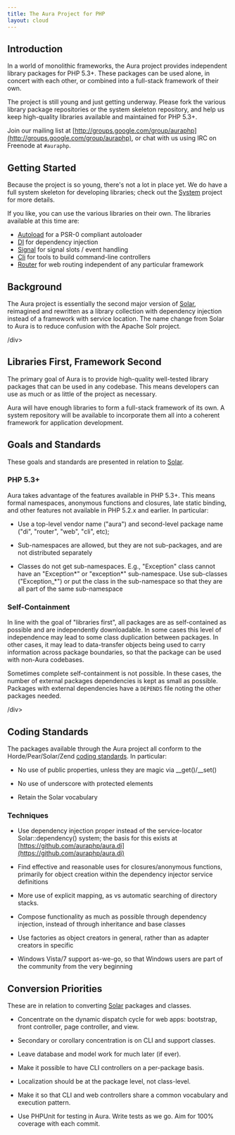 ```yaml
---
title: The Aura Project for PHP
layout: cloud
---
```


<div class="grid_4" markdown="1">

Introduction
------------

In a world of monolithic frameworks, the Aura project provides independent library packages for PHP 5.3+.  These packages can be used alone, in concert with each other, or combined into a full-stack framework of their own.

The project is still young and just getting underway. Please fork the various library package repositories or the system skeleton repository, and help us keep high-quality libraries available and maintained for PHP 5.3+.

Join our mailing list at [http://groups.google.com/group/auraphp](http://groups.google.com/group/auraphp), or chat with us using IRC on Freenode at `#auraphp`.

</div>

<div class="grid_8" markdown="1">

Getting Started
---------------

Because the project is so young, there's not a lot in place yet. We do have a full system skeleton for developing libraries; check out the [System](https://github.com/auraphp/system) project for more details.

If you like, you can use the various libraries on their own.  The libraries available at this time are:

- [Autoload](https://github.com/auraphp/aura.autoload) for a PSR-0 compliant autoloader
- [DI](https://github.com/auraphp/aura.di) for dependency injection
- [Signal](https://github.com/auraphp/aura.signal) for signal slots / event handling
- [Cli](https://github.com/auraphp/aura.signal) for tools to build command-line controllers
- [Router](https://github.com/auraphp/aura.router) for web routing independent of any particular framework

Background
----------

The Aura project is essentially the second major version of [Solar][], reimagined and rewritten as a library collection with dependency injection instead of a framework with service location.  The name change from Solar to Aura is to reduce confusion with the Apache Solr project.

  [Solar]: http://solarphp.com

</div>

<div class="clear" markdown="1">/div>

<div class="grid_4" markdown="1">

Libraries First, Framework Second
---------------------------------

The primary goal of Aura is to provide high-quality well-tested library packages that can be used in any codebase. This means developers can use as much or as little of the project as necessary.

Aura will have enough libraries to form a full-stack framework of its own. A system repository will be available to incorporate them all into a coherent framework for application development.

</div>

<div class="grid_8" markdown="1">

Goals and Standards
-------------------

These goals and standards are presented in relation to [Solar][].

### PHP 5.3+

Aura takes advantage of the features available in PHP 5.3+. This means formal namespaces, anonymous functions and closures, late static binding, and other features not available in PHP 5.2.x and earlier.  In particular:

- Use a top-level vendor name ("aura") and second-level package name ("di", "router", "web", "cli", etc);

- Sub-namespaces are allowed, but they are not sub-packages, and are not distributed separately

- Classes do not get sub-namespaces.  E.g., "Exception" class cannot have an "Exception\*" or "exception\*" sub-namespace. Use sub-classes ("Exception_*") or put the class in the sub-namespace so that they are all part of the same sub-namespace

### Self-Containment

In line with the goal of "libraries first", all packages are as self-contained as possible and are independently downloadable.  In some cases this level of independence may lead to some class duplication between packages. In other cases, it may lead to data-transfer objects being used to carry information across package boundaries, so that the package can be used with non-Aura codebases.

Sometimes complete self-containment is not possible.  In these cases, the number of external packages dependencies is kept as small as possible.  Packages with external dependencies have a `DEPENDS` file noting the other packages needed.

</div>

<div class="clear" markdown="1">/div>

<div class="grid_4" markdown="1">

Coding Standards
----------------

The packages available through the Aura project all conform to the Horde/Pear/Solar/Zend [coding standards](http://pear.php.net/manual/en/coding-standards.php).  In particular:

- No use of public properties, unless they are magic via __get()/__set()

- No use of underscore with protected elements

- Retain the Solar vocabulary

### Techniques

- Use dependency injection proper instead of the service-locator Solar::dependency() system; the basis for this exists at [https://github.com/auraphp/aura.di](https://github.com/auraphp/aura.di)

- Find effective and reasonable uses for closures/anonymous functions, primarily for object creation within the dependency injector service definitions

- More use of explicit mapping, as vs automatic searching of directory stacks.

- Compose functionality as much as possible through dependency injection, instead of through inheritance and base classes

- Use factories as object creators in general, rather than as adapter creators in specific

- Windows Vista/7 support as-we-go, so that Windows users are part of the community from the very beginning

</div>

<div class="grid_8" markdown="1">

Conversion Priorities
---------------------

These are in relation to converting [Solar][] packages and classes.

- Concentrate on the dynamic dispatch cycle for web apps:  bootstrap, front controller, page controller, and view.

- Secondary or corollary concentration is on CLI and support classes.

- Leave database and model work for much later (if ever).

- Make it possible to have CLI controllers on a per-package basis.

- Localization should be at the package level, not class-level.

- Make it so that CLI and web controllers share a common vocabulary and execution pattern.

- Use PHPUnit for testing in Aura. Write tests as we go.  Aim for 100% coverage with each commit.

</div>